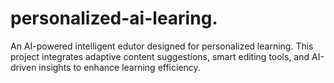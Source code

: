 # personalized-ai-learing.
 An AI-powered intelligent edutor designed for personalized learning. This project integrates adaptive content suggestions, smart editing tools, and AI-driven insights to enhance learning efficiency. 
